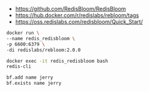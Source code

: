 -  https://github.com/RedisBloom/RedisBloom 
-  https://hub.docker.com/r/redislabs/rebloom/tags 
-  https://oss.redislabs.com/redisbloom/Quick_Start/ 

```bash
docker run \
--name redis_redisbloom \
-p 6600:6379 \
-di redislabs/rebloom:2.0.0
```

```bash
docker exec -it redis_redisbloom bash
redis-cli
```

```bash
bf.add name jerry
bf.exists name jerry
```



